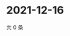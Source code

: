# 2021-12-16

共 0 条

<!-- BEGIN WEIBO -->
<!-- 最后更新时间 Thu Dec 16 2021 05:13:13 GMT+0800 (China Standard Time) -->

<!-- END WEIBO -->
